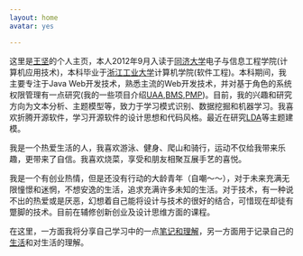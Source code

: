```yaml
---
layout: home
avatar: yes

---
```


这里是[王坚](https://github.com/elan2wang)的个人主页，本人2012年9月入读于[同济大学](http://www.tongji.edu.cn/index.html)电子与信息工程学院(计算机应用技术)，本科毕业于[浙江工业大学](http://www.zjut.edu.cn/)计算机学院(软件工程)。本科期间，我主要专注于Java Web开发技术，熟悉主流的Web开发技术，并对基于角色的系统权限管理有一点研究(我的一些项目介绍[UAA](UAA),[BMS](bms),[PMP](pmp))。目前，我的兴趣和研究方向为文本分析、主题模型等，致力于学习模式识别、数据挖掘和机器学习。我喜欢折腾开源软件，学习开源软件的设计思想和代码风格。最近在研究[LDA](http://www.cs.princeton.edu/~blei/)等主题建模。  

我是一个热爱生活的人，我喜欢游泳、健身、爬山和骑行，运动不仅给我带来乐趣，更带来了自信。我喜欢烧菜，享受和朋友相聚互展手艺的喜悦。 

我是一个有创业热情，但是还没有行动的大龄青年（自嘲～～），对于未来充满无限憧憬和迷惘，不想安逸的生活，追求充满许多未知的生活。对于技术，有一种说不出的热爱或是厌恶，幻想着自己能将设计与技术的很好的结合，可惜现在却徒有蹩脚的技术。目前在辅修创新创业及设计思维方面的课程。

在这里，一方面我将分享自己学习中的一点[笔记和理解](/#)，另一方面用于记录自己的[生活](/#)和对生活的理解。
